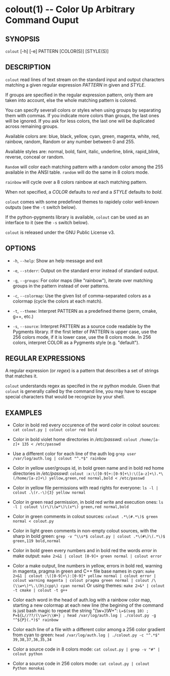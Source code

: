 colout(1) -- Color Up Arbitrary Command Ouput
=============================================

## SYNOPSIS

`colout` [-h] [-e] PATTERN [COLOR(S)] [STYLE(S)]


## DESCRIPTION

`colout` read lines of text stream on the standard input and output characters 
matching a given regular expression *PATTERN* in given <COLOR> and *STYLE*.

If groups are specified in the regular expression pattern, only them are taken
into account, else the whole matching pattern is colored.

You can specify severall colors or styles when using groups by separating them
with commas. If you indicate more colors than groups, the last ones will be ignored.
If you ask for less colors, the last one will be duplicated across remaining
groups.

Available colors are: blue, black, yellow, cyan, green, magenta, white, red,
rainbow, random, Random or any number between 0 and 255.

Available styles are: normal, bold, faint, italic, underline, blink,
rapid_blink, reverse, conceal or random.

`Random` will color each matching pattern with a random color among the 255
available in the ANSI table. `random` will do the same in 8 colors mode.

`rainbow` will cycle over a 8 colors rainbow at each matching pattern.

When not specified, a *COLOR* defaults to _red_ and a *STYLE* defaults to _bold_.

`colout` comes with some predefined themes to rapidely color well-known outputs
(see the `-t` switch below).

If the python-pygments library is available, `colout` can be used as an interface
to it (see the `-s` switch below).

`colout` is released under the GNU Public License v3.


## OPTIONS

* `-h`, `--help`:
  Show an help message and exit

* `-e`, `--stderr`:
  Output on the standard error instead of standard output.

* `-g`, `--groups`:
  For color maps (like "rainbow"), iterate over matching groups in the pattern instead of over patterns.

* `-c`, `--colormap`:
  Use the given list of comma-separated colors as a colormap (cycle the colors at each match).

* `-t`, `--theme`:
  Interpret PATTERN as a predefined theme (perm, cmake, g++, etc.)

* `-s`, `--source`:
  Interpret PATTERN as a source code readable by the Pygments library. If the first letter of PATTERN
  is upper case, use the 256 colors mode, if it is lower case, use the 8 colors mode.
  In 256 colors, interpret COLOR as a Pygments style (e.g. "default").


## REGULAR EXPRESSIONS

A regular expression (or _regex_) is a pattern that describes a set of strings
that matches it.

`colout` understands regex as specifed in the _re_ python module. Given that
`colout` is generally called by the command line, you may have to escape
special characters that would be recognize by your shell.


## EXAMPLES

* Color in bold red every occurence of the word _color_ in colout sources:
  `cat colout.py | colout color red bold`

* Color in bold violet home directories in _/etc/passwd_:
  `colout /home/[a-z]+ 135 < /etc/passwd`

* Use a different color for each line of the auth log
  `grep user /var/log/auth.log | colout "^.*$" rainbow`

* Color in yellow user/groups id, in bold green name and in bold red home directories in _/etc/passwd_:
  `colout :x:\([0-9]+:[0-9]+\):\([a-z]+\).*\(/home/[a-z]+\) yellow,green,red normal,bold < /etc/passwd`

* Color in yellow file permissions with read rights for everyone:
  `ls -l | colout .\(r.-\){3} yellow normal`

* Color in green read permission, in bold red write and execution ones:
  `ls -l | colout \(r\)\(w*\)\(x*\) green,red normal,bold`

* Color in green comments in colout sources:
  `colout .*\(#.*\)$ green normal < colout.py`

* Color in light green comments in non-empty colout sources, with the sharp in bold green:
  `grep -v ^\\s*$ colout.py | colout .*\(#\)\(.*\)$ green,119 bold,normal`

* Color in bold green every numbers and in bold red the words _error_ in make output:
  `make 2>&1 | colout [0-9]+ green normal | colout error`

* Color a make output, line numbers in yellow, errors in bold red, warning in magenta, pragma in green and C++ file base names in cyan:
  `make 2>&1 | colout :\([0-9]+\):[0-9]* yellow normal | colout error | colout warning magenta | colout pragma green normal | colout /\(\\w+\)*\.\(h\|cpp\) cyan normal`
  Or using themes:
  `make 2>&³ | colout -t cmake | colout -t g++`

* Color each word in the head of auth.log with a rainbow color map, starting a new colormap at each new line (the
  begining of the command is just bash magic to repeat the string "(\\w+)\\W+":
  `L=$(seq 10) ; P=${L//??/(\\w+)\\W+} ; head /var/log/auth.log | ./colout.py -g "^${P}(.*)$" rainbow`

* Color each line of a file with a different color among a 256 color gradient from cyan to green:
  `head /var/log/auth.log | ./colout.py -c "^.*$" 39,38,37,36,35,34`

* Color a source code in 8 colors mode:
  `cat colout.py | grep -v "#" | colout python`

* Color a source code in 256 colors mode:
  `cat colout.py | colout Python monokai`
